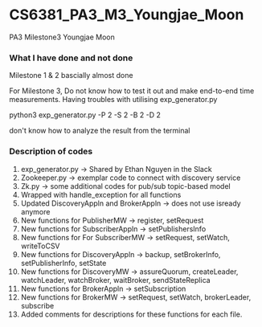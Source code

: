 # CS6381_PA3_M3_Youngjae_Moon
PA3 Milestone3 Youngjae Moon

### What I have done and not done
Milestone 1 & 2 bascially almost done

For Milestone 3,
Do not know how to test it out and make end-to-end time measurements. Having troubles with utilising exp_generator.py

python3 exp_generator.py -P 2 -S 2 -B 2 -D 2

don't know how to analyze the result from the terminal

### Description of codes

1. exp_generator.py -> Shared by Ethan Nguyen in the Slack
2. Zookeeper.py -> exemplar code to connect with discovery service
3. Zk.py -> some additional codes for pub/sub topic-based model 
4. Wrapped with handle_exception for all functions
5. Updated DiscoveryAppln and BrokerAppln -> does not use isready anymore
6. New functions for PublisherMW -> register, setRequest
7. New functions for SubscriberAppln -> setPublishersInfo
8. New functions for For SubscriberMW -> setRequest, setWatch, writeToCSV
9. New functions for DiscoveryAppln -> backup, setBrokerInfo, setPublisherInfo, setState
10. New functions for DiscoveryMW -> assureQuorum, createLeader, watchLeader, watchBroker, waitBroker, sendStateReplica
11. New functions for BrokerAppln -> setSubscription
12. New functions for BrokerMW -> setRequest, setWatch, brokerLeader, subscribe
13. Added comments for descriptions for these functions for each file.
